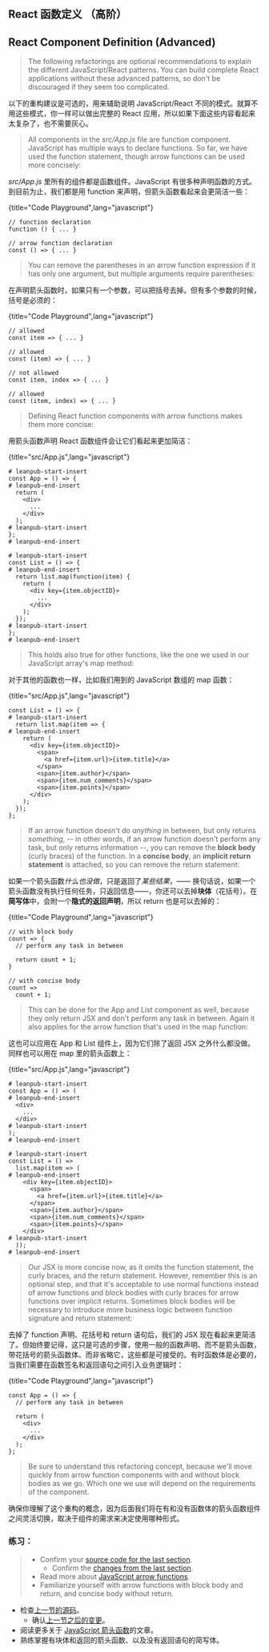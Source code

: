 ## React 函数定义 （高阶）

## React Component Definition (Advanced)

> The following refactorings are optional recommendations to explain the different JavaScript/React patterns. You can build complete React applications without these advanced patterns, so don't be discouraged if they seem too complicated.

以下的重构建议是可选的，用来辅助说明 JavaScript/React 不同的模式。就算不用这些模式，你一样可以做出完整的 React 应用，所以如果下面这些内容看起来太复杂了，也不需要灰心。

> All components in the *src/App.js* file are function component. JavaScript has multiple ways to declare functions. So far, we have used the function statement, though arrow functions can be used more concisely:

*src/App.js* 里所有的组件都是函数组件。JavaScript 有很多种声明函数的方式。到目前为止，我们都是用 function 来声明，但箭头函数看起来会更简洁一些：

{title="Code Playground",lang="javascript"}
~~~~~~~
// function declaration
function () { ... }

// arrow function declaration
const () => { ... }
~~~~~~~

> You can remove the parentheses in an arrow function expression if it has only one argument, but multiple arguments require parentheses:

在声明箭头函数时，如果只有一个参数，可以把括号去掉。但有多个参数的时候，括号是必须的：

{title="Code Playground",lang="javascript"}
~~~~~~~
// allowed
const item => { ... }

// allowed
const (item) => { ... }

// not allowed
const item, index => { ... }

// allowed
const (item, index) => { ... }
~~~~~~~

> Defining React function components with arrow functions makes them more concise:

用箭头函数声明 React 函数组件会让它们看起来更加简洁：

{title="src/App.js",lang="javascript"}
~~~~~~~
# leanpub-start-insert
const App = () => {
# leanpub-end-insert
  return (
    <div>
      ...
    </div>
  );
# leanpub-start-insert
};
# leanpub-end-insert

# leanpub-start-insert
const List = () => {
# leanpub-end-insert
  return list.map(function(item) {
    return (
      <div key={item.objectID}>
        ...
      </div>
    );
  });
# leanpub-start-insert
};
# leanpub-end-insert
~~~~~~~

> This holds also true for other functions, like the one we used in our JavaScript array's map method:

对于其他的函数也一样，比如我们用到的 JavaScript 数组的 map 函数：

{title="src/App.js",lang="javascript"}
~~~~~~~
const List = () => {
# leanpub-start-insert
  return list.map(item => {
# leanpub-end-insert
    return (
      <div key={item.objectID}>
        <span>
          <a href={item.url}>{item.title}</a>
        </span>
        <span>{item.author}</span>
        <span>{item.num_comments}</span>
        <span>{item.points}</span>
      </div>
    );
  });
};
~~~~~~~

> If an arrow function doesn't do *anything* in between, but only returns *something*, -- in other words, if an arrow function doesn't perform any task, but only returns information --, you can remove the **block body** (curly braces) of the function. In a **concise body**, an **implicit return statement** is attached, so you can remove the return statement:

如果一个箭头函数*什么也没做*，只是返回了*某些结果*，—— 换句话说，如果一个箭头函数没有执行任何任务，只返回信息——，你还可以去掉**块体**（花括号）。在**简写体**中，会附一个**隐式的返回声明**，所以 return 也是可以去掉的：

{title="Code Playground",lang="javascript"}
~~~~~~~
// with block body
count => {
  // perform any task in between

  return count + 1;
}

// with concise body
count =>
  count + 1;
~~~~~~~

> This can be done for the App and List component as well, because they only return JSX and don't perform any task in between. Again it also applies for the arrow function that's used in the map function:

这也可以应用在 App 和 List 组件上，因为它们除了返回 JSX 之外什么都没做。同样也可以用在 map 里的箭头函数上：

{title="src/App.js",lang="javascript"}
~~~~~~~
# leanpub-start-insert
const App = () => (
# leanpub-end-insert
  <div>
    ...
  </div>
# leanpub-start-insert
);
# leanpub-end-insert

# leanpub-start-insert
const List = () =>
  list.map(item => (
# leanpub-end-insert
    <div key={item.objectID}>
      <span>
        <a href={item.url}>{item.title}</a>
      </span>
      <span>{item.author}</span>
      <span>{item.num_comments}</span>
      <span>{item.points}</span>
    </div>
# leanpub-start-insert
  ));
# leanpub-end-insert
~~~~~~~

> Our JSX is more concise now, as it omits the function statement, the curly braces, and the return statement. However, remember this is an optional step, and that it's acceptable to use normal functions instead of arrow functions and block bodies with curly braces for arrow functions over implicit returns. Sometimes block bodies will be necessary to introduce more business logic between function signature and return statement:

去掉了 function 声明、花括号和 return 语句后，我们的 JSX 现在看起来更简洁了。但始终要记得，这只是可选的步骤，使用一般的函数声明、而不是箭头函数，带花括号的箭头函数体、而非省略它，这些都是可接受的。有时函数体是必要的，当我们需要在函数签名和返回语句之间引入业务逻辑时：

{title="Code Playground",lang="javascript"}
~~~~~~~
const App = () => {
  // perform any task in between

  return (
    <div>
      ...
    </div>
  );
};
~~~~~~~

> Be sure to understand this refactoring concept, because we'll move quickly from arrow function components with and without block bodies as we go. Which one we use will depend on the requirements of the component.

确保你理解了这个重构的概念，因为后面我们将在有和没有函数体的箭头函数组件之间灵活切换，取决于组件的需求来决定使用哪种形式。

### 练习：

> * Confirm your [source code for the last section](https://codesandbox.io/s/github/the-road-to-learn-react/hacker-stories/tree/hs/React-Component-Definition).
>   * Confirm the [changes from the last section](https://github.com/the-road-to-learn-react/hacker-stories/compare/hs/Meet-another-React-Component...hs/React-Component-Definition?expand=1).
> * Read more about [JavaScript arrow functions](https://developer.mozilla.org/en-US/docs/Web/JavaScript/Reference/Functions/Arrow_functions).
> * Familiarize yourself with arrow functions with block body and return, and concise body without return.

* 检查[上一节的源码](https://codesandbox.io/s/github/the-road-to-learn-react/hacker-stories/tree/hs/React-Component-Definition)。
  * 确认[上一节之后的变更](https://github.com/the-road-to-learn-react/hacker-stories/compare/hs/Meet-another-React-Component...hs/React-Component-Definition?expand=1)。
* 阅读更多关于 [JavaScript 箭头函数](https://developer.mozilla.org/en-US/docs/Web/JavaScript/Reference/Functions/Arrow_functions)的文章。
* 熟练掌握有块体和返回的箭头函数、以及没有返回语句的简写体。
